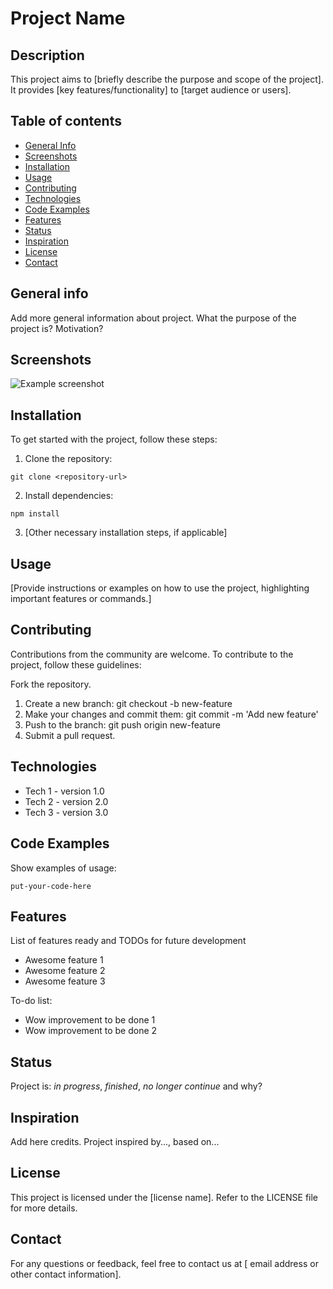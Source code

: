 # Project Name

## Description
This project aims to [briefly describe the purpose and scope of
the project].
It provides [key features/functionality] to 
[target audience or users].

## Table of contents
* [General Info](#general-info)
* [Screenshots](#screenshots)
* [Installation](#installation)
* [Usage](#usage)
* [Contributing](#contributing)
* [Technologies](#technologies)
* [Code Examples](#code-examples)
* [Features](#features)
* [Status](#status)
* [Inspiration](#inspiration)
* [License](#license)
* [Contact](#contact)

## General info
Add more general information about project. What the purpose of
the project is? Motivation?

## Screenshots
![Example screenshot](./img/screenshot.png)

## Installation
To get started with the project, follow these steps:

1. Clone the repository: 
```
git clone <repository-url>
```
2. Install dependencies:
```
npm install
```
3. [Other necessary installation steps, if applicable]

## Usage
[Provide instructions or examples on how to use the project, 
highlighting important features or commands.]

## Contributing
Contributions from the community are welcome. To contribute to 
the project, follow these guidelines:

Fork the repository.
1. Create a new branch: git checkout -b new-feature
2. Make your changes and commit them: git commit -m 'Add 
new feature'
3. Push to the branch: git push origin new-feature
4. Submit a pull request.

## Technologies
* Tech 1 - version 1.0
* Tech 2 - version 2.0
* Tech 3 - version 3.0

## Code Examples
Show examples of usage:
```
put-your-code-here
```

## Features
List of features ready and TODOs for future development
* Awesome feature 1
* Awesome feature 2
* Awesome feature 3

To-do list:
* Wow improvement to be done 1
* Wow improvement to be done 2

## Status
Project is: _in progress_, _finished_, _no longer continue_ and 
why?

## Inspiration
Add here credits. Project inspired by..., based on...

## License
This project is licensed under the [license name]. Refer to the 
LICENSE file for more details.

## Contact
For any questions or feedback, feel free to contact us at [
email address or other contact information].
